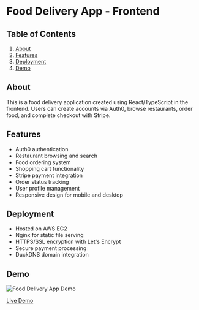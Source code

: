 # Food Delivery App - Frontend

## Table of Contents

<ol>
  <li><a href="#about">About</a></li>
  <li><a href="#features">Features</a></li>
  <li><a href="#deployment">Deployment</a></li>
  <li><a href="#demo">Demo</a></li>
</ol>

## About

This is a food delivery application created using React/TypeScript in the frontend. Users can create accounts via Auth0, browse restaurants, order food, and complete checkout with Stripe.

## Features

- Auth0 authentication
- Restaurant browsing and search
- Food ordering system
- Shopping cart functionality
- Stripe payment integration
- Order status tracking
- User profile management
- Responsive design for mobile and desktop

## Deployment

- Hosted on AWS EC2
- Nginx for static file serving
- HTTPS/SSL encryption with Let's Encrypt
- Secure payment processing
- DuckDNS domain integration

## Demo
![Food Delivery App Demo](https://res.cloudinary.com/dls9pinnl/image/upload/t_chatappresize/v1716250047/desertgo_vljrlt.jpg)

[Live Demo](https://fooddeli.duckdns.org)
